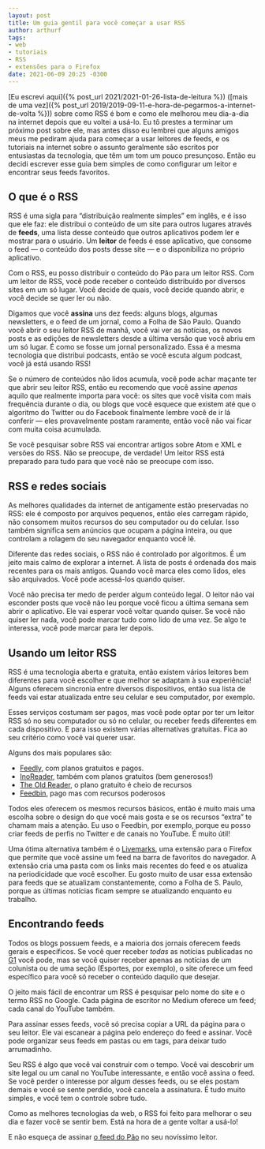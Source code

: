 ```yaml
---
layout: post
title: Um guia gentil para você começar a usar RSS
author: arthurf
tags:
- web
- tutoriais
- RSS
- extensões para o Firefox
date: 2021-06-09 20:25 -0300
---
```

[Eu escrevi aqui]({% post_url 2021/2021-01-26-lista-de-leitura %}) ([mais de uma vez]({% post_url 2019/2019-09-11-e-hora-de-pegarmos-a-internet-de-volta %})) sobre como RSS é bom e como ele melhorou meu dia-a-dia na internet depois que eu voltei a usá-lo. Eu tô prestes a terminar um próximo post sobre ele, mas antes disso eu lembrei que alguns amigos meus me pediram ajuda para começar a usar leitores de feeds, e os tutoriais na internet sobre o assunto geralmente são escritos por entusiastas da tecnologia, que têm um tom um pouco presunçoso. Então eu decidi escrever esse guia bem simples de como configurar um leitor e encontrar seus feeds favoritos.

## O que é o RSS

RSS é uma sigla para “distribuição realmente simples” em inglês, e é isso que ele faz: ele distribui o conteúdo de um site para outros lugares através de **feeds**, uma lista desse conteúdo que outros aplicativos podem ler e mostrar para o usuário. Um **leitor** de feeds é esse aplicativo, que consome o feed — o conteúdo dos posts desse site — e o disponibiliza no próprio aplicativo.

Com o RSS, eu posso distribuir o conteúdo do Pão para um leitor RSS. Com um leitor de RSS, você pode receber o conteúdo distribuído por diversos sites em um só lugar. Você decide de quais, você decide quando abrir, e você decide se quer ler ou não.

Digamos que você **assina** uns dez feeds: alguns blogs, algumas newsletters, e o feed de um jornal, como a Folha de São Paulo. Quando você abrir o seu leitor RSS de manhã, você vai ver as notícias, os novos posts e as edições de newsletters desde a última versão que você abriu em um só lugar. É como se fosse um jornal personalizado. Essa é a mesma tecnologia que distribui podcasts, então se você escuta algum podcast, você já está usando RSS!

Se o número de conteúdos não lidos acumula, você pode achar maçante ter que abrir seu leitor RSS, então eu recomendo que você assine *apenas* aquilo que realmente importa para você: os sites que você visita com mais frequência durante o dia, ou blogs que você esquece que existem até que o algoritmo do Twitter ou do Facebook finalmente lembre você de ir lá conferir — eles provavelmente postam raramente, então você não vai ficar com muita coisa acumulada.

Se você pesquisar sobre RSS vai encontrar artigos sobre Atom e XML e versões do RSS. Não se preocupe, de verdade! Um leitor RSS está preparado para tudo para que você não se preocupe com isso.

## RSS e redes sociais

As melhores qualidades da internet de antigamente estão preservadas no RSS: ele é composto por arquivos pequenos, então eles carregam rápido, não consomem muitos recursos do seu computador ou do celular. Isso também significa sem anúncios que ocupam a página inteira, ou que controlam a rolagem do seu navegador enquanto você lê.

Diferente das redes sociais, o RSS não é controlado por algoritmos. É um jeito mais calmo de explorar a internet. A lista de posts é ordenada dos mais recentes para os mais antigos. Quando você marca eles como lidos, eles são arquivados. Você pode acessá-los quando quiser.

Você não precisa ter medo de perder algum conteúdo legal. O leitor não vai esconder posts que você não leu porque você ficou a última semana sem abrir o aplicativo. Ele vai esperar você voltar quando quiser. Se você não quiser ler nada, você pode marcar tudo como lido de uma vez. Se algo te interessa, você pode marcar para ler depois.

## Usando um leitor RSS

RSS é uma tecnologia aberta e gratuita, então existem vários leitores bem diferentes para você escolher e que melhor se adaptam à sua experiência! Alguns oferecem sincronia entre diversos dispositivos, então sua lista de feeds vai estar atualizada entre seu celular e seu computador, por exemplo.

Esses serviços costumam ser pagos, mas você pode optar por ter um leitor RSS só no seu computador ou só no celular, ou receber feeds diferentes em cada dispositivo. E para isso existem várias alternativas gratuitas. Fica ao seu critério como você vai querer usar.

Alguns dos mais populares são:

* [Feedly](https://feedly.com), com planos gratuitos e pagos.
* [InoReader](https://www.inoreader.com), também com planos gratuitos (bem generosos!)
* [The Old Reader](https://www.theoldreader.com), o plano gratuito é cheio de recursos
* [Feedbin](https://feedbin.com), pago mas com recursos poderosos

Todos eles oferecem os mesmos recursos básicos, então é muito mais uma escolha sobre o design do que você mais gosta e se os recursos “extra” te chamam mais a atenção. Eu uso o Feedbin, por exemplo, porque eu posso criar feeds de perfis no Twitter e de canais no YouTube. É muito útil!

Uma ótima alternativa também é o [Livemarks](https://addons.mozilla.org/pt-BR/firefox/addon/livemarks/), uma extensão para o Firefox que permite que você assine um feed na barra de favoritos do navegador. A extensão cria uma pasta com os links mais recentes do feed e os atualiza na periodicidade que você escolher. Eu gosto muito de usar essa extensão para feeds que se atualizam constantemente, como a Folha de S. Paulo, porque as últimas notícias ficam sempre se atualizando enquanto eu trabalho.

## Encontrando feeds

Todos os blogs possuem feeds, e a maioria dos jornais oferecem feeds gerais e específicos. Se você quer receber *todas* as notícias publicadas no [G1](http://g1.globo.com/tecnologia/noticia/2012/11/siga-o-g1-por-rss.html) você pode, mas se você quiser receber apenas as notícias de um colunista ou de uma seção (Esportes, por exemplo), o site oferece um feed específico para você só receber o conteúdo daquilo que desejar.

O jeito mais fácil de encontrar um RSS é pesquisar pelo nome do site e o termo RSS no Google. Cada página de escritor no Medium oferece um feed; cada canal do YouTube também.

Para assinar esses feeds, você só precisa copiar a URL da página para o seu leitor. Ele vai escanear a página pelo endereço do feed e assinar. Você pode organizar seus feeds em pastas ou em tags, para deixar tudo arrumadinho.

Seu RSS é algo que você vai construir com o tempo. Você vai descobrir um site legal ou um canal no YouTube interessante, e então você assina o feed. Se você perder o interesse por algum desses feeds, ou se eles postam demais e você se sente perdido, você cancela a assinatura. É tudo muito simples, e você tem o controle sobre tudo.

Como as melhores tecnologias da web, o RSS foi feito para melhorar o seu dia e fazer você se sentir bem. Está na hora de a gente voltar a usá-lo!

E não esqueça de assinar [o feed do Pão](https://paomortadela.com.br/feed.xml) no seu novíssimo leitor.

